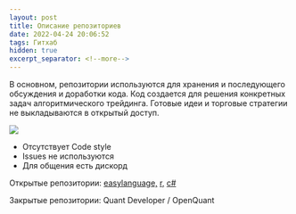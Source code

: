 ```yaml
---
layout: post
title: Описание репозиториев
date: 2022-04-24 20:06:52
tags: Гитхаб
hidden: true
excerpt_separator: <!--more-->
---
```

В основном, репозитории используются для хранения и последующего обсуждения и доработки кода.
Код создается для решения конкретных задач алгоритмического трейдинга.
Готовые идеи и торговые стратегии не выкладываются в открытый доступ.

<!--more-->

 ![](https://github-profile-summary-cards.vercel.app/api/cards/profile-details?username=ragve-hub&theme=default)
* Отсутствует Code style
* Issues не используются
* Для общения есть дискорд 

Открытые репозитории: 
<a href="https://github.com/Ragve-hub/EasyLanguage-code" target="">easylanguage,</a> 
<a href="https://github.com/Ragve-hub/R-code " target="">r,</a> 
<a href="https://github.com/Ragve-hub/CSharpe-code " target="">c#</a> 

Закрытые репозитории:
Quant Developer / OpenQuant

 

